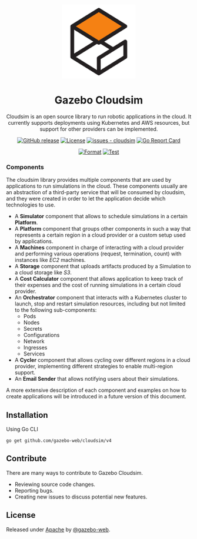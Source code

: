<div align="center">
  <img src="./assets/logo.png" width="200" alt="Gazebo" />
  <h1>Gazebo Cloudsim</h1>
  <p>Cloudsim is an open source library to run robotic applications in the cloud. It currently supports deployments using Kubernetes and AWS resources, but support for other providers can be implemented.</p>

[![GitHub release](https://img.shields.io/github/release/gazebo-web/cloudsim?include_prereleases=&sort=semver&color=blue)](https://github.com/gazebo-web/cloudsim/releases/)
[![License](https://img.shields.io/badge/license-Apache-blue)](#license)
[![issues - cloudsim](https://img.shields.io/github/issues/gazebo-web/cloudsim)](https://github.com/gazebo-web/cloudsim/issues)
[![Go Report Card](https://goreportcard.com/badge/github.com/gazebo-web/cloudsim)](https://goreportcard.com/report/github.com/gazebo-web/cloudsim)

[![Format](https://img.shields.io/github/actions/workflow/status/gazebo-web/cloudsim/format.yaml?branch=main&label=Format)](https://github.com/gazebo-web/cloudsim/actions?query=workflow:"Format")
[![Test](https://img.shields.io/github/actions/workflow/status/gazebo-web/cloudsim/test.yaml?branch=main&label=Test)](https://github.com/gazebo-web/cloudsim/actions?query=workflow:"Test")
</div>

### Components
The cloudsim library provides multiple components that are used by applications to run simulations in the cloud. These components usually are an abstraction of a third-party service that will be consumed by cloudsim, and they were created in
order to let the application decide which technologies to use.

- A **Simulator** component that allows to schedule simulations in a certain **Platform**.
- A **Platform** component that groups other components in such a way that represents a certain region in a cloud provider or a custom setup used by applications.
- A **Machines** component in charge of interacting with a cloud provider and performing various operations (request, termination, count) with instances like _EC2_ machines.
- A **Storage** component that uploads artifacts produced by a Simulation to a cloud storage like _S3_.
- A **Cost Calculator** component that allows application to keep track of their expenses and the cost of running simulations in a certain cloud provider.
- An **Orchestrator** component that interacts with a Kubernetes cluster to launch, stop and restart simulation resources, including but not limited to the following sub-components:
    - Pods
    - Nodes
    - Secrets
    - Configurations
    - Network
    - Ingresses
    - Services
- A **Cycler** component that allows cycling over different regions in a cloud provider, implementing different strategies to enable multi-region support.
- An **Email Sender** that allows notifying users about their simulations.

A more extensive description of each component and examples on how to create applications will be introduced in a future version of this document.

## Installation
Using Go CLI
```shell
go get github.com/gazebo-web/cloudsim/v4
```

## Contribute
There are many ways to contribute to Gazebo Cloudsim.
* Reviewing source code changes.
* Reporting bugs.
* Creating new issues to discuss potential new features.

## License

Released under [Apache](/LICENSE) by [@gazebo-web](https://github.com/gazebo-web).
